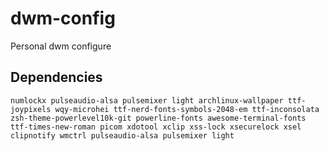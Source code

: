 # dwm-config
Personal dwm configure

## Dependencies
```
numlockx pulseaudio-alsa pulsemixer light archlinux-wallpaper ttf-joypixels wqy-microhei ttf-nerd-fonts-symbols-2048-em ttf-inconsolata zsh-theme-powerlevel10k-git powerline-fonts awesome-terminal-fonts ttf-times-new-roman picom xdotool xclip xss-lock xsecurelock xsel clipnotify wmctrl pulseaudio-alsa pulsemixer light
```

